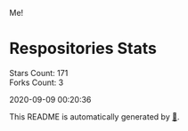Me!

# Respositories Stats
Stars Count: 171  
Forks Count: 3

2020-09-09 00:20:36  

This README is automatically generated by [🐰](https://github.com/rnitta/rnitta).
